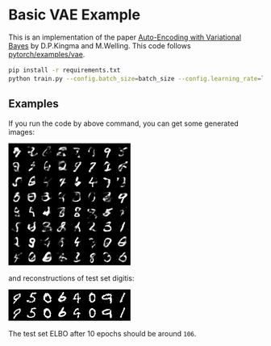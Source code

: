 # Basic VAE Example

This is an implementation of the paper [Auto-Encoding with Variational Bayes](http://arxiv.org/abs/1312.6114) by D.P.Kingma and M.Welling.
This code follows [pytorch/examples/vae](https://github.com/pytorch/examples/blob/master/vae/README.md).

```bash
pip install -r requirements.txt
python train.py --config.batch_size=batch_size --config.learning_rate=lr 
```

## Examples

If you run the code by above command, you can get some generated images:

![generated_mnist](./sample.png)

and reconstructions of test set digitis:

![reconstruction_mnist](./reconstruction.png)

The test set ELBO after 10 epochs should be around `106`.
